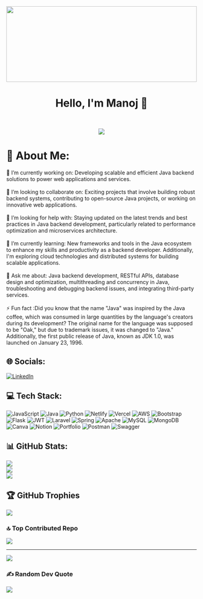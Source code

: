 <img height="200px" width="100%" src="https://github.com/Manoj890880/Manoj890880/assets/112793753/9b81cdd3-49ae-47d7-af4e-3c4af109d6fb" alt="">
<h1 align="center">Hello, I'm Manoj 👋 </h1>
<br/>
<p align="center">
  <!-- Typing SVG by DenverCoder1 - https://github.com/DenverCoder1/readme-typing-svg -->
  <a href="https://github.com/DenverCoder1/readme-typing-svg">
    <img src="https://readme-typing-svg.demolab.com/?lines=Full-stack%20Java%20Developer;Always%20learning%20new%20things&font=Fira%20Code&center=true&width=440&height=45&color=f75c7e&vCenter=true&pause=1000&size=22" /></a>
</p>



# 💫 About Me:
🔭 I’m currently working on: Developing scalable and efficient Java backend solutions to power web applications and services.<br><br>👯 I’m looking to collaborate on: Exciting projects that involve building robust backend systems, contributing to open-source Java projects, or working on innovative web applications.<br><br>🤝 I’m looking for help with: Staying updated on the latest trends and best practices in Java backend development, particularly related to performance optimization and microservices architecture.<br><br>🌱 I’m currently learning: New frameworks and tools in the Java ecosystem to enhance my skills and productivity as a backend developer. Additionally, I'm exploring cloud technologies and distributed systems for building scalable applications.<br><br>💬 Ask me about: Java backend development, RESTful APIs, database design and optimization, multithreading and concurrency in Java, troubleshooting and debugging backend issues, and integrating third-party services.<br><br>⚡ Fun fact :Did you know that the name "Java" was inspired by the Java coffee, which was consumed in large quantities by the language's creators during its development? The original name for the language was supposed to be "Oak," but due to trademark issues, it was changed to "Java." Additionally, the first public release of Java, known as JDK 1.0, was launched on January 23, 1996.


## 🌐 Socials:
[![LinkedIn](https://img.shields.io/badge/LinkedIn-%230077B5.svg?logo=linkedin&logoColor=white)](https://linkedin.com/in/manoj71)


## 💻 Tech Stack:
![JavaScript](https://img.shields.io/badge/javascript-%23323330.svg?style=flat-square&logo=javascript&logoColor=%23F7DF1E) ![Java](https://img.shields.io/badge/java-%23ED8B00.svg?style=flat-square&logo=java&logoColor=white) ![Python](https://img.shields.io/badge/python-3670A0?style=flat-square&logo=python&logoColor=ffdd54) ![Netlify](https://img.shields.io/badge/netlify-%23000000.svg?style=flat-square&logo=netlify&logoColor=#00C7B7) ![Vercel](https://img.shields.io/badge/vercel-%23000000.svg?style=flat-square&logo=vercel&logoColor=white) ![AWS](https://img.shields.io/badge/AWS-%23FF9900.svg?style=flat-square&logo=amazon-aws&logoColor=white) ![Bootstrap](https://img.shields.io/badge/bootstrap-%23563D7C.svg?style=flat-square&logo=bootstrap&logoColor=white) ![Flask](https://img.shields.io/badge/flask-%23000.svg?style=flat-square&logo=flask&logoColor=white) ![JWT](https://img.shields.io/badge/JWT-black?style=flat-square&logo=JSON%20web%20tokens) ![Laravel](https://img.shields.io/badge/laravel-%23FF2D20.svg?style=flat-square&logo=laravel&logoColor=white) ![Spring](https://img.shields.io/badge/spring-%236DB33F.svg?style=flat-square&logo=spring&logoColor=white) ![Apache](https://img.shields.io/badge/apache-%23D42029.svg?style=flat-square&logo=apache&logoColor=white) ![MySQL](https://img.shields.io/badge/mysql-%2300f.svg?style=flat-square&logo=mysql&logoColor=white) ![MongoDB](https://img.shields.io/badge/MongoDB-%234ea94b.svg?style=flat-square&logo=mongodb&logoColor=white) ![Canva](https://img.shields.io/badge/Canva-%2300C4CC.svg?style=flat-square&logo=Canva&logoColor=white) ![Notion](https://img.shields.io/badge/Notion-%23000000.svg?style=flat-square&logo=notion&logoColor=white) ![Portfolio](https://img.shields.io/badge/Portfolio-%23000000.svg?style=flat-square&logo=firefox&logoColor=#FF7139) ![Postman](https://img.shields.io/badge/Postman-FF6C37?style=flat-square&logo=postman&logoColor=white) ![Swagger](https://img.shields.io/badge/-Swagger-%23Clojure?style=flat-square&logo=swagger&logoColor=white)







## 📊 GitHub Stats:
![](https://github-readme-stats.vercel.app/api?username=manoj890880&theme=radical&hide_border=false&include_all_commits=true&count_private=true)<br/>
![](https://github-readme-streak-stats.herokuapp.com/?user=manoj890880&theme=radical&hide_border=false)<br/>
![](https://github-readme-stats.vercel.app/api/top-langs/?username=manoj890880&theme=radical&hide_border=false&include_all_commits=true&count_private=true&layout=compact)



## 🏆 GitHub Trophies
![](https://github-profile-trophy.vercel.app/?username=manoj890880&theme=radical&no-frame=false&no-bg=true&margin-w=4)



### 🔝 Top Contributed Repo
![](https://github-contributor-stats.vercel.app/api?username=manoj890880&limit=5&theme=onedark&combine_all_yearly_contributions=true)

---
[![](https://visitcount.itsvg.in/api?id=manoj890880&icon=0&color=0)](https://visitcount.itsvg.in)


### ✍️ Random Dev Quote
![](https://quotes-github-readme.vercel.app/api?type=horizontal&theme=radical)
<!-- Proudly created with GPRM ( https://gprm.itsvg.in ) -->
